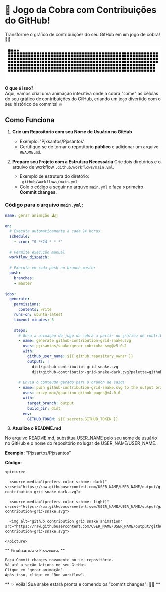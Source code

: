 # 🐍 Jogo da Cobra com Contribuições do GitHub!

Transforme o gráfico de contribuições do seu GitHub em um jogo de cobra! 🍏🚀

<picture> 
  <source media="(prefers-color-scheme: dark)" srcset="https://raw.githubusercontent.com/pjxsantos/snake/output/github-contribution-grid-snake-dark.svg">
  <source media="(prefers-color-scheme: light)" srcset="https://raw.githubusercontent.com/pjxsantos/snake/output/github-contribution-grid-snake.svg">
  <img alt="github contribution grid snake animation" src="https://raw.githubusercontent.com/pjxsantos/snake/output/github-contribution-grid-snake.svg">
</picture> 

**O que é isso?**  
Aqui, vamos criar uma animação interativa onde a cobra "come" as células do seu gráfico de contribuições do GitHub, criando um jogo divertido com o seu histórico de commits! 🔥

## Como Funciona

1. **Crie um Repositório com seu Nome de Usuário no GitHub**
   - Exemplo: "Pjxsantos/Pjxsantos"
   - Certifique-se de tornar o repositório **público** e adicionar um arquivo `README.md`.

2. **Prepare seu Projeto com a Estrutura Necessária**
   Crie dois diretórios e o arquivo de workflow `.github/workflows/main.yml`. 
   - Exemplo de estrutura do diretório:  
     `.github/workflows/main.yml`
   - Cole o código a seguir no arquivo `main.yml` e faça o primeiro **Commit changes**.

### Código para o arquivo `main.yml`:
```yaml
name: gerar animação 🕹️🐍

on: 
  # Executa automaticamente a cada 24 horas
  schedule: 
    - cron: "0 */24 * * *"  

  # Permite execução manual
  workflow_dispatch: 

  # Executa em cada push no branch master
  push: 
    branches: 
    - master
    
jobs: 
  generate: 
    permissions:  
      contents: write 
    runs-on: ubuntu-latest 
    timeout-minutes: 5 

    steps: 
      # Gera a animação do jogo da cobra a partir do gráfico de contribuições do usuário GitHub
      - name: generate github-contribution-grid-snake.svg
        uses: pjxsantos/snake/gerar-cobrinha-svg@v5.0.2
        with: 
          github_user_name: ${{ github.repository_owner }} 
          outputs: | 
            dist/github-contribution-grid-snake.svg 
            dist/github-contribution-grid-snake-dark.svg?palette=github-dark
          
      # Envia o conteúdo gerado para o branch de saída
      - name: push github-contribution-grid-snake.svg to the output branch
        uses: crazy-max/ghaction-github-pages@v4.0.0
        with: 
          target_branch: output
          build_dir: dist
        env: 
          GITHUB_TOKEN: ${{ secrets.GITHUB_TOKEN }}

```  

3. **Atualize o README.md**

No arquivo README.md, substitua USER_NAME pelo seu nome de usuário no GitHub e o nome do repositório no lugar de USER_NAME/USER_NAME.

**Exemplo:** "Pjxsantos/Pjxsantos"

**Código:** 

``` 
<picture>

  <source media="(prefers-color-scheme: dark)" srcset="https://raw.githubusercontent.com/USER_NAME/USER_NAME/output/github-contribution-grid-snake-dark.svg">

  <source media="(prefers-color-scheme: light)" srcset="https://raw.githubusercontent.com/USER_NAME/USER_NAME/output/github-contribution-grid-snake.svg">

  <img alt="github contribution grid snake animation" src="https://raw.githubusercontent.com/USER_NAME/USER_NAME/output/github-contribution-grid-snake.svg">

</picture> 

```  
** Finalizando o Processo: **

    Faça Commit changes novamente no seu repositório.
    Vá até a seção Actions no seu GitHub.
    Clique em "gerar animação".
    Após isso, clique em "Run workflow".

** ✨ Voilà! Sua snake estará pronta e comendo os "commit changes"! 🐍🍏 **
